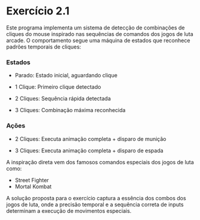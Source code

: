 # Exercício 2.1

Este programa implementa um sistema de detecção de combinações de cliques do mouse inspirado nas sequências de comandos dos jogos de luta arcade. O comportamento segue uma máquina de estados que reconhece padrões temporais de cliques:

### Estados

- Parado: Estado inicial, aguardando clique

- 1 Clique: Primeiro clique detectado

- 2 Cliques: Sequência rápida detectada

- 3 Cliques: Combinação máxima reconhecida

### Ações

- 2 Cliques: Executa animação completa + disparo de munição

- 3 Cliques: Executa animação completa + disparo de espada

A inspiração direta vem dos famosos comandos especiais dos jogos de luta como: 

- Street Fighter 
- Mortal Kombat

A solução proposta para o exercício captura a essência dos combos dos jogos de luta, onde a precisão temporal e a sequência correta de inputs determinam a execução de movimentos especiais.